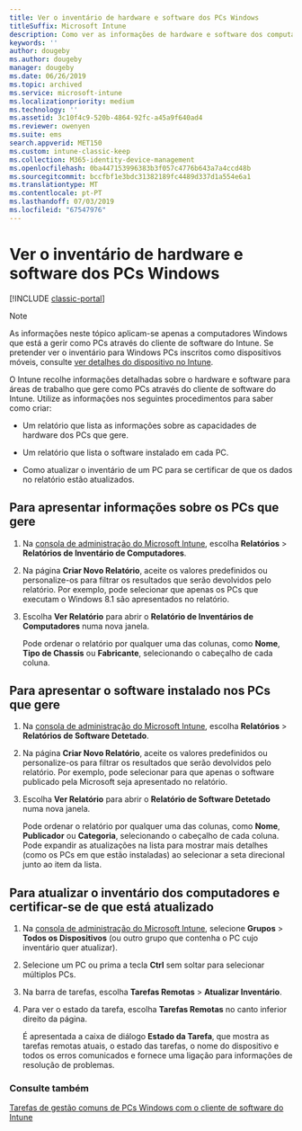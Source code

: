 ```yaml
---
title: Ver o inventário de hardware e software dos PCs Windows
titleSuffix: Microsoft Intune
description: Como ver as informações de hardware e software dos computadores com Windows que gere como PCs com o cliente de software do Intune
keywords: ''
author: dougeby
ms.author: dougeby
manager: dougeby
ms.date: 06/26/2019
ms.topic: archived
ms.service: microsoft-intune
ms.localizationpriority: medium
ms.technology: ''
ms.assetid: 3c10f4c9-520b-4864-92fc-a45a9f640ad4
ms.reviewer: owenyen
ms.suite: ems
search.appverid: MET150
ms.custom: intune-classic-keep
ms.collection: M365-identity-device-management
ms.openlocfilehash: 0ba447153996383b3f057c4776b643a7a4ccd48b
ms.sourcegitcommit: bccfbf1e3bdc31382189fc4489d337d1a554e6a1
ms.translationtype: MT
ms.contentlocale: pt-PT
ms.lasthandoff: 07/03/2019
ms.locfileid: "67547976"
---
```

# <a name="view-hardware-and-software-inventory-for-windows-pcs"></a>Ver o inventário de hardware e software dos PCs Windows

[!INCLUDE [classic-portal](includes/classic-portal.md)]

> [!NOTE]
> As informações neste tópico aplicam-se apenas a computadores Windows que está a gerir como PCs através do cliente de software do Intune. Se pretender ver o inventário para Windows PCs inscritos como dispositivos móveis, consulte [ver detalhes do dispositivo no Intune](device-inventory.md).

O Intune recolhe informações detalhadas sobre o hardware e software para áreas de trabalho que gere como PCs através do cliente de software do Intune. Utilize as informações nos seguintes procedimentos para saber como criar:

- Um relatório que lista as informações sobre as capacidades de hardware dos PCs que gere.

- Um relatório que lista o software instalado em cada PC.

- Como atualizar o inventário de um PC para se certificar de que os dados no relatório estão atualizados.

## <a name="to-display-information-about-pcs-you-manage"></a>Para apresentar informações sobre os PCs que gere

1. Na [consola de administração do Microsoft Intune](https://manage.microsoft.com/), escolha **Relatórios** &gt; **Relatórios de Inventário de Computadores**.

2. Na página **Criar Novo Relatório**, aceite os valores predefinidos ou personalize-os para filtrar os resultados que serão devolvidos pelo relatório. Por exemplo, pode selecionar que apenas os PCs que executam o Windows 8.1 são apresentados no relatório.

3. Escolha **Ver Relatório** para abrir o **Relatório de Inventários de Computadores** numa nova janela.

    Pode ordenar o relatório por qualquer uma das colunas, como **Nome**, **Tipo de Chassis** ou **Fabricante**, selecionando o cabeçalho de cada coluna.

## <a name="to-display-software-installed-on-pcs-you-manage"></a>Para apresentar o software instalado nos PCs que gere

1. Na [consola de administração do Microsoft Intune](https://manage.microsoft.com/), escolha **Relatórios** &gt; **Relatórios de Software Detetado**.

2. Na página **Criar Novo Relatório**, aceite os valores predefinidos ou personalize-os para filtrar os resultados que serão devolvidos pelo relatório. Por exemplo, pode selecionar para que apenas o software publicado pela Microsoft seja apresentado no relatório.

3. Escolha **Ver Relatório** para abrir o **Relatório de Software Detetado** numa nova janela.

    Pode ordenar o relatório por qualquer uma das colunas, como **Nome**, **Publicador** ou **Categoria**, selecionando o cabeçalho de cada coluna. Pode expandir as atualizações na lista para mostrar mais detalhes (como os PCs em que estão instaladas) ao selecionar a seta direcional junto ao item da lista.

## <a name="to-refresh-computer-inventory-to-ensure-it-is-current"></a>Para atualizar o inventário dos computadores e certificar-se de que está atualizado

1. Na [consola de administração do Microsoft Intune](https://manage.microsoft.com/), selecione **Grupos** &gt; **Todos os Dispositivos** (ou outro grupo que contenha o PC cujo inventário quer atualizar).

2. Selecione um PC ou prima a tecla **Ctrl** sem soltar para selecionar múltiplos PCs.

3. Na barra de tarefas, escolha **Tarefas Remotas** &gt; **Atualizar Inventário**.

4. Para ver o estado da tarefa, escolha **Tarefas Remotas** no canto inferior direito da página.

    É apresentada a caixa de diálogo **Estado da Tarefa**, que mostra as tarefas remotas atuais, o estado das tarefas, o nome do dispositivo e todos os erros comunicados e fornece uma ligação para informações de resolução de problemas.

### <a name="see-also"></a>Consulte também

[Tarefas de gestão comuns de PCs Windows com o cliente de software do Intune](common-windows-pc-management-tasks-with-the-microsoft-intune-computer-client.md)
